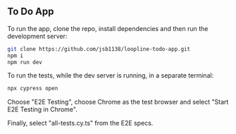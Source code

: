 ## To Do App

To run the app, clone the repo, install dependencies and then run the development server:

```bash
git clone https://github.com/jsb1138/loopline-todo-app.git
npm i
npm run dev
```

To run the tests, while the dev server is running, in a separate terminal:

```bash
npx cypress open
```

Choose "E2E Testing", choose Chrome as the test browser and select "Start E2E Testing in Chrome".

Finally, select "all-tests.cy.ts" from the E2E specs.
